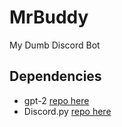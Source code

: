 # MrBuddy
My Dumb Discord Bot

## Dependencies
* gpt-2 [repo here](https://github.com/openai/gpt-2)
* Discord.py [repo here](https://github.com/Rapptz/discord.py)
